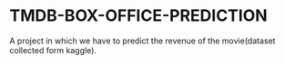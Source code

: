 # TMDB-BOX-OFFICE-PREDICTION
A project in which we have to predict the revenue of the movie(dataset collected form kaggle).
